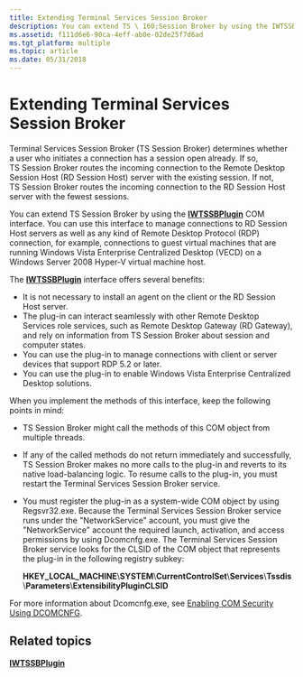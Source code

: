 ```yaml
---
title: Extending Terminal Services Session Broker
description: You can extend TS \ 160;Session Broker by using the IWTSSBPlugin COM interface.
ms.assetid: f111d6e6-90ca-4eff-ab0e-02de25f7d6ad
ms.tgt_platform: multiple
ms.topic: article
ms.date: 05/31/2018
---
```


# Extending Terminal Services Session Broker

Terminal Services Session Broker (TS Session Broker) determines whether a user who initiates a connection has a session open already. If so, TS Session Broker routes the incoming connection to the Remote Desktop Session Host (RD Session Host) server with the existing session. If not, TS Session Broker routes the incoming connection to the RD Session Host server with the fewest sessions.

You can extend TS Session Broker by using the [**IWTSSBPlugin**](/windows/desktop/api/Tssbx/nn-tssbx-iwtssbplugin) COM interface. You can use this interface to manage connections to RD Session Host servers as well as any kind of Remote Desktop Protocol (RDP) connection, for example, connections to guest virtual machines that are running Windows Vista Enterprise Centralized Desktop (VECD) on a Windows Server 2008 Hyper-V virtual machine host.

The [**IWTSSBPlugin**](/windows/desktop/api/Tssbx/nn-tssbx-iwtssbplugin) interface offers several benefits:

-   It is not necessary to install an agent on the client or the RD Session Host server.
-   The plug-in can interact seamlessly with other Remote Desktop Services role services, such as Remote Desktop Gateway (RD Gateway), and rely on information from TS Session Broker about session and computer states.
-   You can use the plug-in to manage connections with client or server devices that support RDP 5.2 or later.
-   You can use the plug-in to enable Windows Vista Enterprise Centralized Desktop solutions.

When you implement the methods of this interface, keep the following points in mind:

-   TS Session Broker might call the methods of this COM object from multiple threads.
-   If any of the called methods do not return immediately and successfully, TS Session Broker makes no more calls to the plug-in and reverts to its native load-balancing logic. To resume calls to the plug-in, you must restart the Terminal Services Session Broker service.
-   You must register the plug-in as a system-wide COM object by using Regsvr32.exe. Because the Terminal Services Session Broker service runs under the "NetworkService" account, you must give the "NetworkService" account the required launch, activation, and access permissions by using Dcomcnfg.exe. The Terminal Services Session Broker service looks for the CLSID of the COM object that represents the plug-in in the following registry subkey:

    **HKEY\_LOCAL\_MACHINE**\\**SYSTEM**\\**CurrentControlSet**\\**Services**\\**Tssdis**\\**Parameters**\\**ExtensibilityPluginCLSID**

For more information about Dcomcnfg.exe, see [Enabling COM Security Using DCOMCNFG](https://docs.microsoft.com/windows/desktop/com/enabling-com-security-using-dcomcnfg).

## Related topics

<dl> <dt>

[**IWTSSBPlugin**](/windows/desktop/api/Tssbx/nn-tssbx-iwtssbplugin)
</dt> </dl>

 

 




